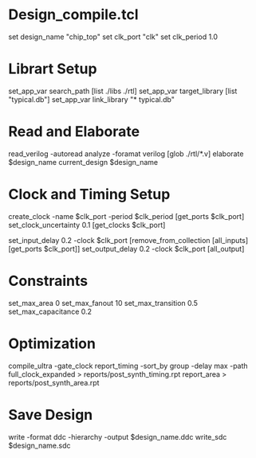 # Design_compile.tcl
set design_name "chip_top"
set clk_port "clk"
set clk_period 1.0

# Librart Setup
set_app_var search_path [list ./libs ./rtl]
set_app_var target_library [list "typical.db"]
set_app_var link_library "* typical.db"

# Read and Elaborate
read_verilog -autoread
analyze -foramat verilog [glob ./rtl/*.v]
elaborate $design_name
current_design $design_name

# Clock and Timing Setup
create_clock -name $clk_port -period $clk_period [get_ports $clk_port]
set_clock_uncertainty 0.1 [get_clocks $clk_port]

set_input_delay 0.2 -clock $clk_port [remove_from_collection [all_inputs] [get_ports $clk_port]]
set_output_delay 0.2 -clock $clk_port [all_output]

# Constraints
set_max_area 0
set_max_fanout 10
set_max_transition 0.5
set_max_capacitance 0.2

# Optimization
compile_ultra -gate_clock
report_timing -sort_by group -delay max -path full_clock_expanded > reports/post_synth_timing.rpt
report_area > reports/post_synth_area.rpt

# Save Design
write -format ddc -hierarchy -output $design_name.ddc
write_sdc $design_name.sdc
